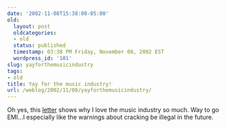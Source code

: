 ```yaml
---
date: '2002-11-08T15:38:00-05:00'
old:
  layout: post
  oldcategories:
  - old
  status: published
  timestamp: 03:38 PM Friday, November 08, 2002 EST
  wordpress_id: '101'
slug: yayforthemusicindustry
tags:
- old
title: Yay for the music industry!
url: /weblog/2002/11/08/yayforthemusicindustry/
---
```


Oh yes, this [letter](http://www.theregister.co.uk/content/54/28009.html) shows why I love the music industry so much.  Way to go EMI...I especially like the warnings about cracking be illegal in the future.
